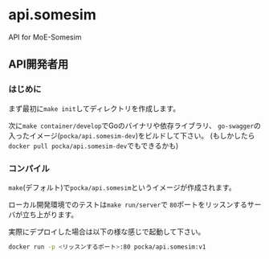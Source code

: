 # api.somesim
API for MoE-Somesim

## API開発者用

### はじめに
まず最初に`make init`してディレクトリを作成します。

次に`make container/develop`でGoのバイナリや依存ライブラリ、
`go-swagger`の入ったイメージ(`pocka/api.somesim-dev`)をビルドして下さい。
(もしかしたら`docker pull pocka/api.somesim-dev`でもできるかも)

### コンパイル
`make`(デフォルト)で`pocka/api.somesim`というイメージが作成されます。

ローカル開発環境でのテストは`make run/server`で
`80`ポートをリッスンするサーバが立ち上がります。


実際にデプロイした場合は以下の様な感じで起動して下さい。

```sh
docker run -p <リッスンするポート>:80 pocka/api.somesim:v1
```
